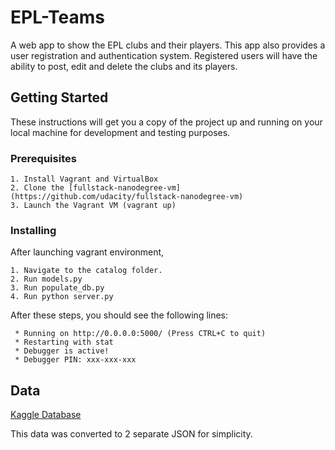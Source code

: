 # EPL-Teams
A web app to show the EPL clubs and their players. This app also provides a user registration and authentication system. Registered users will have the ability to post, edit and delete the clubs and its players.

## Getting Started

These instructions will get you a copy of the project up and running on your local machine for development and testing purposes.

### Prerequisites

```
1. Install Vagrant and VirtualBox
2. Clone the [fullstack-nanodegree-vm](https://github.com/udacity/fullstack-nanodegree-vm)
3. Launch the Vagrant VM (vagrant up)
```

### Installing

After launching vagrant environment,

```
1. Navigate to the catalog folder.
2. Run models.py
3. Run populate_db.py
4. Run python server.py
```
After these steps, you should see the following lines:
```
 * Running on http://0.0.0.0:5000/ (Press CTRL+C to quit)
 * Restarting with stat
 * Debugger is active!
 * Debugger PIN: xxx-xxx-xxx
 ```

## Data
[Kaggle Database](https://www.kaggle.com/mauryashubham/english-premier-league-players-dataset)

This data was converted to 2 separate JSON for simplicity.
